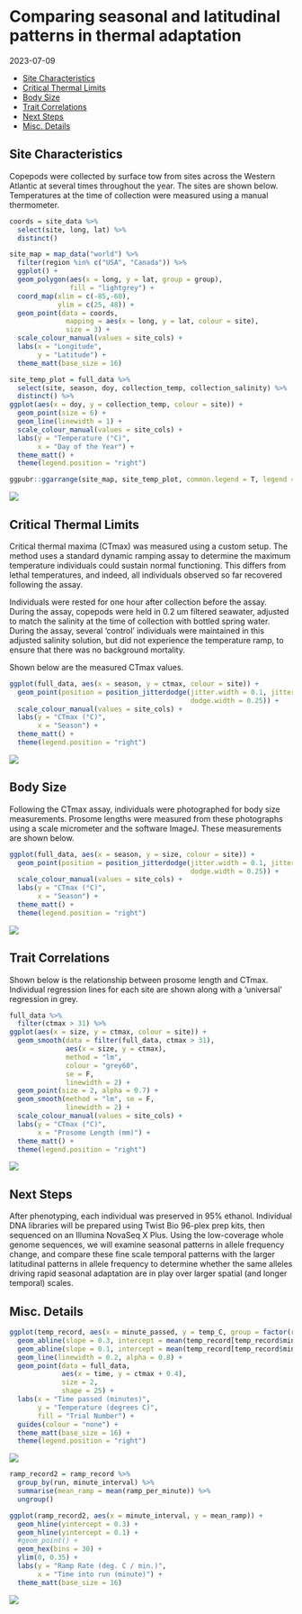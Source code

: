 Comparing seasonal and latitudinal patterns in thermal adaptation
================
2023-07-09

- [Site Characteristics](#site-characteristics)
- [Critical Thermal Limits](#critical-thermal-limits)
- [Body Size](#body-size)
- [Trait Correlations](#trait-correlations)
- [Next Steps](#next-steps)
- [Misc. Details](#misc-details)

## Site Characteristics

Copepods were collected by surface tow from sites across the Western
Atlantic at several times throughout the year. The sites are shown
below. Temperatures at the time of collection were measured using a
manual thermometer.

``` r
coords = site_data %>%
  select(site, long, lat) %>%
  distinct()

site_map = map_data("world") %>% 
  filter(region %in% c("USA", "Canada")) %>% 
  ggplot() + 
  geom_polygon(aes(x = long, y = lat, group = group),
               fill = "lightgrey") + 
  coord_map(xlim = c(-85,-60),
            ylim = c(25, 48)) + 
  geom_point(data = coords,
              mapping = aes(x = long, y = lat, colour = site),
              size = 3) +
  scale_colour_manual(values = site_cols) + 
  labs(x = "Longitude", 
       y = "Latitude") + 
  theme_matt(base_size = 16)

site_temp_plot = full_data %>% 
  select(site, season, doy, collection_temp, collection_salinity) %>%  
  distinct() %>% 
ggplot(aes(x = doy, y = collection_temp, colour = site)) + 
  geom_point(size = 6) + 
  geom_line(linewidth = 1) + 
  scale_colour_manual(values = site_cols) + 
  labs(y = "Temperature (°C)",
       x = "Day of the Year") +
  theme_matt() + 
  theme(legend.position = "right")

ggpubr::ggarrange(site_map, site_temp_plot, common.legend = T, legend = "bottom")
```

<img src="../Figures/markdown/site-chars-1.png" style="display: block; margin: auto;" />

## Critical Thermal Limits

Critical thermal maxima (CTmax) was measured using a custom setup. The
method uses a standard dynamic ramping assay to determine the maximum
temperature individuals could sustain normal functioning. This differs
from lethal temperatures, and indeed, all individuals observed so far
recovered following the assay.

Individuals were rested for one hour after collection before the assay.
During the assay, copepods were held in 0.2 um filtered seawater,
adjusted to match the salinity at the time of collection with bottled
spring water. During the assay, several ‘control’ individuals were
maintained in this adjusted salinity solution, but did not experience
the temperature ramp, to ensure that there was no background mortality.

Shown below are the measured CTmax values.

``` r
ggplot(full_data, aes(x = season, y = ctmax, colour = site)) + 
  geom_point(position = position_jitterdodge(jitter.width = 0.1, jitter.height = 0,
                                             dodge.width = 0.25)) + 
  scale_colour_manual(values = site_cols) + 
  labs(y = "CTmax (°C)",
       x = "Season") +
  theme_matt() + 
  theme(legend.position = "right")
```

<img src="../Figures/markdown/seasonal-ct-max-1.png" style="display: block; margin: auto;" />

## Body Size

Following the CTmax assay, individuals were photographed for body size
measurements. Prosome lengths were measured from these photographs using
a scale micrometer and the software ImageJ. These measurements are shown
below.

``` r
ggplot(full_data, aes(x = season, y = size, colour = site)) + 
  geom_point(position = position_jitterdodge(jitter.width = 0.1, jitter.height = 0,
                                             dodge.width = 0.25)) + 
  scale_colour_manual(values = site_cols) + 
  labs(y = "CTmax (°C)",
       x = "Season") +
  theme_matt() + 
  theme(legend.position = "right")
```

<img src="../Figures/markdown/seasonal-body-size-1.png" style="display: block; margin: auto;" />

## Trait Correlations

Shown below is the relationship between prosome length and CTmax.
Individual regression lines for each site are shown along with a
‘universal’ regression in grey.

``` r
full_data %>%  
  filter(ctmax > 31) %>% 
ggplot(aes(x = size, y = ctmax, colour = site)) + 
  geom_smooth(data = filter(full_data, ctmax > 31), 
              aes(x = size, y = ctmax),
              method = "lm", 
              colour = "grey60", 
              se = F,
              linewidth = 2) + 
  geom_point(size = 2, alpha = 0.7) + 
  geom_smooth(method = "lm", se = F,
              linewidth = 2) + 
  scale_colour_manual(values = site_cols) + 
  labs(y = "CTmax (°C)",
       x = "Prosome Length (mm)") +
  theme_matt() + 
  theme(legend.position = "right")
```

<img src="../Figures/markdown/ctmax-vs-size-1.png" style="display: block; margin: auto;" />

## Next Steps

After phenotyping, each individual was preserved in 95% ethanol.
Individual DNA libraries will be prepared using Twist Bio 96-plex prep
kits, then sequenced on an Illumina NovaSeq X Plus. Using the
low-coverage whole genome sequences, we will examine seasonal patterns
in allele frequency change, and compare these fine scale temporal
patterns with the larger latitudinal patterns in allele frequency to
determine whether the same alleles driving rapid seasonal adaptation are
in play over larger spatial (and longer temporal) scales.

## Misc. Details

``` r
ggplot(temp_record, aes(x = minute_passed, y = temp_C, group = factor(run))) + 
  geom_abline(slope = 0.3, intercept = mean(temp_record[temp_record$minute_interval == 0, 8])) + 
  geom_abline(slope = 0.1, intercept = mean(temp_record[temp_record$minute_interval == 0, 8])) + 
  geom_line(linewidth = 0.2, alpha = 0.8) + 
  geom_point(data = full_data, 
             aes(x = time, y = ctmax + 0.4),
             size = 2,
             shape = 25) +
  labs(x = "Time passed (minutes)",
       y = "Temperature (degrees C)",
       fill = "Trial Number") + 
  guides(colour = "none") + 
  theme_matt(base_size = 16) + 
  theme(legend.position = "right")
```

<img src="../Figures/markdown/temp-record-plot-1.png" style="display: block; margin: auto;" />

``` r
ramp_record2 = ramp_record %>% 
  group_by(run, minute_interval) %>% 
  summarise(mean_ramp = mean(ramp_per_minute)) %>% 
  ungroup()

ggplot(ramp_record2, aes(x = minute_interval, y = mean_ramp)) + 
  geom_hline(yintercept = 0.3) + 
  geom_hline(yintercept = 0.1) + 
  #geom_point() + 
  geom_hex(bins = 30) + 
  ylim(0, 0.35) + 
  labs(y = "Ramp Rate (deg. C / min.)",
       x = "Time into run (minute)") + 
  theme_matt(base_size = 16) 
```

<img src="../Figures/markdown/ramp-record-plot-1.png" style="display: block; margin: auto;" />
